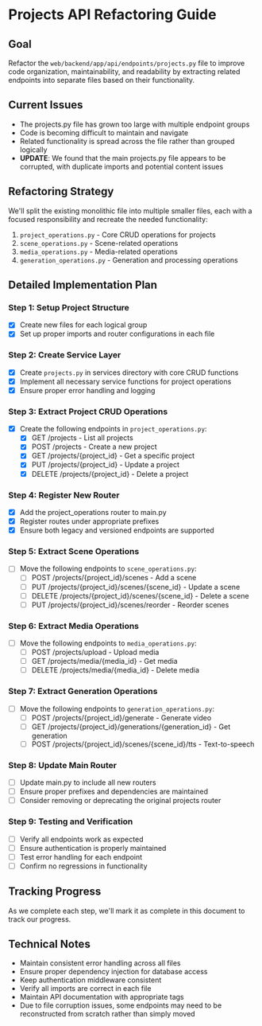 # Projects API Refactoring Guide

## Goal
Refactor the `web/backend/app/api/endpoints/projects.py` file to improve code organization, maintainability, and readability by extracting related endpoints into separate files based on their functionality.

## Current Issues
- The projects.py file has grown too large with multiple endpoint groups
- Code is becoming difficult to maintain and navigate
- Related functionality is spread across the file rather than grouped logically
- **UPDATE**: We found that the main projects.py file appears to be corrupted, with duplicate imports and potential content issues

## Refactoring Strategy
We'll split the existing monolithic file into multiple smaller files, each with a focused responsibility and recreate the needed functionality:

1. `project_operations.py` - Core CRUD operations for projects
2. `scene_operations.py` - Scene-related operations
3. `media_operations.py` - Media-related operations
4. `generation_operations.py` - Generation and processing operations

## Detailed Implementation Plan

### Step 1: Setup Project Structure
- [x] Create new files for each logical group
- [x] Set up proper imports and router configurations in each file

### Step 2: Create Service Layer
- [x] Create `projects.py` in services directory with core CRUD functions
- [x] Implement all necessary service functions for project operations
- [x] Ensure proper error handling and logging

### Step 3: Extract Project CRUD Operations
- [x] Create the following endpoints in `project_operations.py`:
  - [x] GET /projects - List all projects
  - [x] POST /projects - Create a new project
  - [x] GET /projects/{project_id} - Get a specific project
  - [x] PUT /projects/{project_id} - Update a project
  - [x] DELETE /projects/{project_id} - Delete a project

### Step 4: Register New Router
- [x] Add the project_operations router to main.py
- [x] Register routes under appropriate prefixes
- [x] Ensure both legacy and versioned endpoints are supported

### Step 5: Extract Scene Operations
- [ ] Move the following endpoints to `scene_operations.py`:
  - [ ] POST /projects/{project_id}/scenes - Add a scene
  - [ ] PUT /projects/{project_id}/scenes/{scene_id} - Update a scene
  - [ ] DELETE /projects/{project_id}/scenes/{scene_id} - Delete a scene
  - [ ] PUT /projects/{project_id}/scenes/reorder - Reorder scenes

### Step 6: Extract Media Operations
- [ ] Move the following endpoints to `media_operations.py`:
  - [ ] POST /projects/upload - Upload media
  - [ ] GET /projects/media/{media_id} - Get media
  - [ ] DELETE /projects/media/{media_id} - Delete media

### Step 7: Extract Generation Operations
- [ ] Move the following endpoints to `generation_operations.py`:
  - [ ] POST /projects/{project_id}/generate - Generate video
  - [ ] GET /projects/{project_id}/generations/{generation_id} - Get generation
  - [ ] POST /projects/{project_id}/scenes/{scene_id}/tts - Text-to-speech

### Step 8: Update Main Router
- [ ] Update main.py to include all new routers
- [ ] Ensure proper prefixes and dependencies are maintained
- [ ] Consider removing or deprecating the original projects router

### Step 9: Testing and Verification
- [ ] Verify all endpoints work as expected
- [ ] Ensure authentication is properly maintained
- [ ] Test error handling for each endpoint
- [ ] Confirm no regressions in functionality

## Tracking Progress
As we complete each step, we'll mark it as complete in this document to track our progress.

## Technical Notes
- Maintain consistent error handling across all files
- Ensure proper dependency injection for database access
- Keep authentication middleware consistent
- Verify all imports are correct in each file
- Maintain API documentation with appropriate tags
- Due to file corruption issues, some endpoints may need to be reconstructed from scratch rather than simply moved 